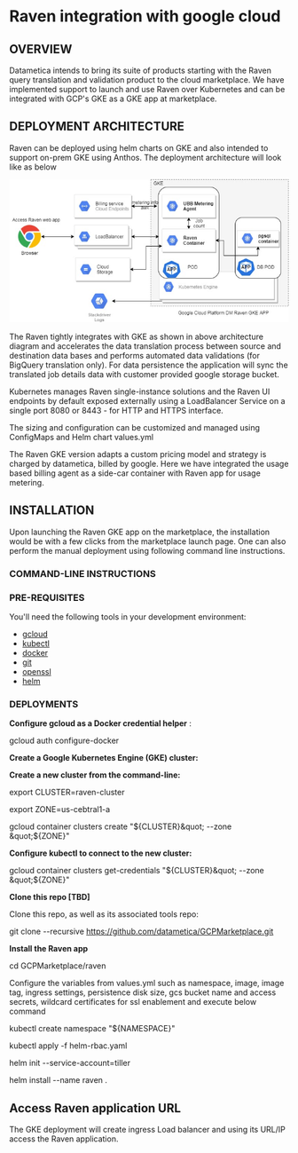 # Raven integration with google cloud

## **OVERVIEW**

Datametica intends to bring its suite of products starting with the Raven query translation and validation product to the cloud marketplace. We have implemented support to launch and use Raven over Kubernetes and can be integrated with GCP&#39;s GKE as a GKE app at marketplace.

## **DEPLOYMENT ARCHITECTURE**

Raven can be deployed using helm charts on GKE and also intended to support on-prem GKE using Anthos. The deployment architecture will look like as below

![](resources/arch.jpg)

The Raven tightly integrates with GKE as shown in above architecture diagram and accelerates the data translation process between source and destination data bases and performs automated data validations (for BigQuery translation only). For data persistence the application will sync the translated job details data with customer provided google storage bucket.

Kubernetes manages Raven single-instance solutions and the Raven UI endpoints by default exposed externally using a LoadBalancer Service on a single port 8080 or 8443 - for HTTP and HTTPS interface.

The sizing and configuration can be customized and managed using ConfigMaps and Helm chart values.yml

The Raven GKE version adapts a custom pricing model and strategy is charged by datametica, billed by google. Here we have integrated the usage based billing agent as a side-car container with Raven app for usage metering.

## **INSTALLATION**

Upon launching the Raven GKE app on the marketplace, the installation would be with a few clicks from the marketplace launch page. One can also perform the manual deployment using following command line instructions.

### **COMMAND-LINE INSTRUCTIONS**

### **PRE-REQUISITES**

You&#39;ll need the following tools in your development environment:

- [gcloud](https://cloud.google.com/sdk/gcloud/)
- [kubectl](https://kubernetes.io/docs/reference/kubectl/overview/)
- [docker](https://docs.docker.com/install/)
- [git](https://git-scm.com/book/en/v2/Getting-Started-Installing-Git)
- [openssl](https://www.openssl.org/)
- [helm](https://helm.sh/)

### **DEPLOYMENTS**

**Configure gcloud as a Docker credential helper** :

gcloud auth configure-docker

**Create a Google Kubernetes Engine (GKE) cluster:**

**Create a new cluster from the command-line:**

export CLUSTER=raven-cluster

export ZONE=us-cebtral1-a

gcloud container clusters create &quot;${CLUSTER}&quot; --zone &quot;${ZONE}&quot;

**Configure kubectl to connect to the new cluster:**

gcloud container clusters get-credentials &quot;${CLUSTER}&quot; --zone &quot;${ZONE}&quot;

**Clone this repo [TBD]**

Clone this repo, as well as its associated tools repo:

git clone --recursive https://github.com/datametica/GCPMarketplace.git

**Install the Raven app**

cd GCPMarketplace/raven

Configure the variables from values.yml such as namespace, image, image tag, ingress settings, persistence disk size, gcs bucket name and access secrets, wildcard certificates for ssl enablement and execute below command

kubectl create namespace &quot;${NAMESPACE}&quot;

kubectl apply -f helm-rbac.yaml

helm init --service-account=tiller

helm install --name raven .

## Access Raven application URL

The GKE deployment will create ingress Load balancer and using its URL/IP access the Raven application.

